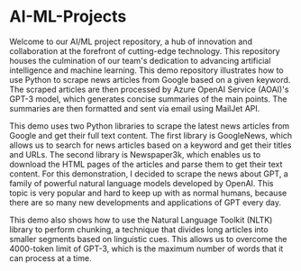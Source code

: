 # AI-ML-Projects
Welcome to our AI/ML project repository, a hub of innovation and collaboration at the forefront of cutting-edge technology. This repository houses the culmination of our team's dedication to advancing artificial intelligence and machine learning. 
This demo repository illustrates how to use Python to scrape news articles from Google based on a given keyword. The scraped articles are then processed by Azure OpenAI Service (AOAI)'s GPT-3 model, which generates concise summaries of the main points. The summaries are then formatted and sent via email using MailJet API.

This demo uses two Python libraries to scrape the latest news articles from Google and get their full text content. The first library is GoogleNews, which allows us to search for news articles based on a keyword and get their titles and URLs. The second library is Newspaper3k, which enables us to download the HTML pages of the articles and parse them to get their text content. For this demonstration, I decided to scrape the news about GPT, a family of powerful natural language models developed by OpenAI. This topic is very popular and hard to keep up with as normal humans, because there are so many new developments and applications of GPT every day.

This demo also shows how to use the Natural Language Toolkit (NLTK) library to perform chunking, a technique that divides long articles into smaller segments based on linguistic cues. This allows us to overcome the 4000-token limit of GPT-3, which is the maximum number of words that it can process at a time.
